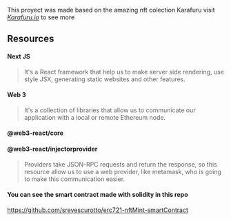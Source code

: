 This proyect was made based on the amazing nft colection Karafuru
visit *<ins>Karafuru.io</ins>* to see more

## Resources

#### Next JS 
> It's a React framework that help us to make server side rendering, use style JSX, generating static websites and other features.
#### Web 3 
> It's a collection of libraries that allow us to communicate our application with a local or remote Ethereum node.
#### @web3-react/core 
#### @web3-react/injectorprovider 
> Providers take JSON-RPC requests and return the response, so this resource allow us to use a web provider, like metamask, who is going to make this communication easier.

#### You can see the smart contract made with solidity in this repo 
https://github.com/sreyescurotto/erc721-nftMint-smartContract


